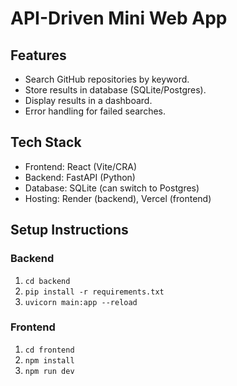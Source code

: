 # API-Driven Mini Web App

## Features
- Search GitHub repositories by keyword.
- Store results in database (SQLite/Postgres).
- Display results in a dashboard.
- Error handling for failed searches.

## Tech Stack
- Frontend: React (Vite/CRA)
- Backend: FastAPI (Python)
- Database: SQLite (can switch to Postgres)
- Hosting: Render (backend), Vercel (frontend)

## Setup Instructions
### Backend
1. `cd backend`
2. `pip install -r requirements.txt`
3. `uvicorn main:app --reload`

### Frontend
1. `cd frontend`
2. `npm install`
3. `npm run dev`


